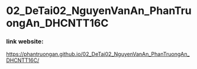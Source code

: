 # 02_DeTai02_NguyenVanAn_PhanTruongAn_DHCNTT16C
### link website:
https://phantruongan.github.io/02_DeTai02_NguyenVanAn_PhanTruongAn_DHCNTT16C/
